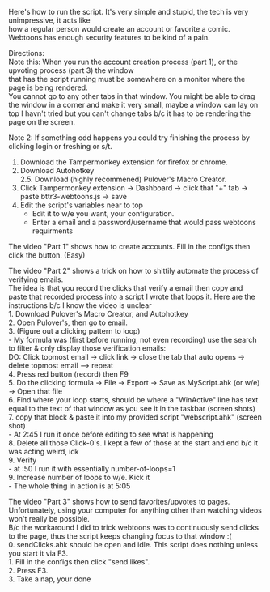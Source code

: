 Here's how to run the script. It's very simple and stupid, the tech is very unimpressive, it acts like  
how a regular person would create an account or favorite a comic. Webtoons has enough security features to be kind of a pain.  
  
Directions:  
Note this: When you run the account creation process (part 1), or the upvoting process (part 3) the window   
that has the script running must be somewhere on a monitor where the page is being rendered.   
You cannot go to any other tabs in that window. You might be able to drag the window in a corner and make it very small, maybe a window can lay on top I havn't tried but you can't change tabs b/c it has to be rendering the page on the screen.  
  
Note 2: If something odd happens you could try finishing the process by clicking login or freshing or s/t.  

1. Download the Tampermonkey extension for firefox or chrome.  
2. Download Autohotkey  
2.5. Download (highly recommened) Pulover's Macro Creator.  
3. Click Tampermonkey extension -> Dashboard -> click that "+" tab -> paste bttr3-webtoons.js -> save  
4. Edit the script's variables near to top  
    - Edit it to w/e you want, your configuration.   
    - Enter a email and a password/username that would pass webtoons requirments  
  
The video "Part 1" shows how to create accounts. Fill in the configs then click the button. (Easy)  
  
The video "Part 2" shows a trick on how to shittily automate the process of verifying emails.   
The idea is that you record the clicks that verify a email then copy and paste that recorded process into a script I wrote that loops it. Here are the instructions b/c I know the video is unclear  
    1. Download Pulover's Macro Creator, and Autohotkey  
    2. Open Pulover's, then go to email.  
    3. (Figure out a clicking pattern to loop)  
        - My formula was (first before running, not even recording) use the search to filter & only display those verification emails:   
        DO: Click topmost email -> click link -> close the tab that auto opens -> delete topmost email --> repeat  
    4. Press red button (record) then F9  
    5. Do the clicking formula -> File -> Export -> Save as MyScript.ahk (or w/e) -> Open that file  
    6. Find where your loop starts, should be where a "WinActive" line has text equal to the text of that window as you see it in the taskbar (screen shots)  
    7. copy that block & paste it into my provided script "webscript.ahk" (screen shot)  
        - At 2:45 I run it once before editing to see what is happening  
    8. Delete all those Click-0's. I kept a few of those at the start and end b/c it was acting weird, idk  
    9. Verify  
        - at :50 I run it with essentially number-of-loops=1  
    9. Increase number of loops to w/e. Kick it   
        - The whole thing in action is at 5:05  
  
  
  
The video "Part 3" shows how to send favorites/upvotes to pages.   
Unfortunately, using your computer for anything other than watching videos won't really be possible.  
B/c the workaround I did to trick webtoons was to continuously send clicks to the page, thus the script keeps changing focus to that window :(  
    0. sendClicks.ahk should be open and idle. This script does nothing unless you start it via F3.  
    1. Fill in the configs then click "send likes".  
    2. Press F3.   
    3. Take a nap, your done  
  

